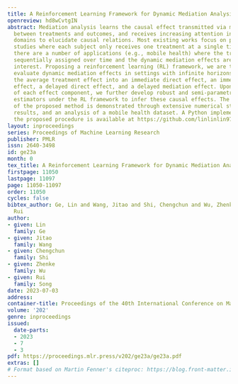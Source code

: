 ```yaml
---
title: A Reinforcement Learning Framework for Dynamic Mediation Analysis
openreview: hd8wCvtgIN
abstract: Mediation analysis learns the causal effect transmitted via mediator variables
  between treatments and outcomes, and receives increasing attention in various scientific
  domains to elucidate causal relations. Most existing works focus on point-exposure
  studies where each subject only receives one treatment at a single time point. However,
  there are a number of applications (e.g., mobile health) where the treatments are
  sequentially assigned over time and the dynamic mediation effects are of primary
  interest. Proposing a reinforcement learning (RL) framework, we are the first to
  evaluate dynamic mediation effects in settings with infinite horizons. We decompose
  the average treatment effect into an immediate direct effect, an immediate mediation
  effect, a delayed direct effect, and a delayed mediation effect. Upon the identification
  of each effect component, we further develop robust and semi-parametrically efficient
  estimators under the RL framework to infer these causal effects. The superior performance
  of the proposed method is demonstrated through extensive numerical studies, theoretical
  results, and an analysis of a mobile health dataset. A Python implementation of
  the proposed procedure is available at https://github.com/linlinlin97/MediationRL.
layout: inproceedings
series: Proceedings of Machine Learning Research
publisher: PMLR
issn: 2640-3498
id: ge23a
month: 0
tex_title: A Reinforcement Learning Framework for Dynamic Mediation Analysis
firstpage: 11050
lastpage: 11097
page: 11050-11097
order: 11050
cycles: false
bibtex_author: Ge, Lin and Wang, Jitao and Shi, Chengchun and Wu, Zhenke and Song,
  Rui
author:
- given: Lin
  family: Ge
- given: Jitao
  family: Wang
- given: Chengchun
  family: Shi
- given: Zhenke
  family: Wu
- given: Rui
  family: Song
date: 2023-07-03
address: 
container-title: Proceedings of the 40th International Conference on Machine Learning
volume: '202'
genre: inproceedings
issued:
  date-parts:
  - 2023
  - 7
  - 3
pdf: https://proceedings.mlr.press/v202/ge23a/ge23a.pdf
extras: []
# Format based on Martin Fenner's citeproc: https://blog.front-matter.io/posts/citeproc-yaml-for-bibliographies/
---
```

